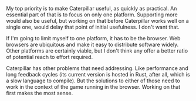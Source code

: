 My top priority is to make Caterpillar useful, as quickly as practical. An
essential part of that is to focus on only one platform. Supporting more would
also be useful, but working on that before Caterpillar works well on a single
one, would delay that point of initial usefulness. I don't want that.

If I'm going to limit myself to one platform, it has to be the browser. Web
browsers are ubiquitous and make it easy to distribute software widely. Other
platforms are certainly viable, but I don't think any offer a better ratio of
potential reach to effort required.

Caterpillar has other problems that need addressing. Like performance and long
feedback cycles (its current version is hosted in Rust, after all, which is a
slow language to compile). But the solutions to either of those need to work in
the context of the game running in the browser. Working on that first makes the
most sense.
